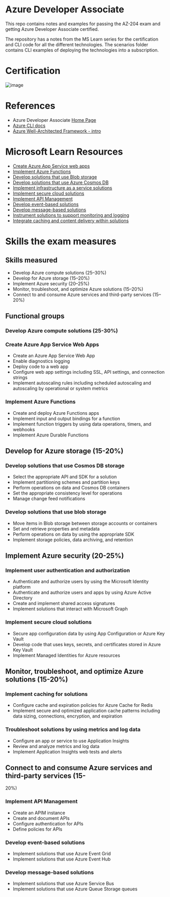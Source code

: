 # Azure Developer Associate

This repo contains notes and examples for passing the AZ-204 exam and getting Azure Developer Associate certified.

The repository has a notes from the MS Learn series for the certification and CLI code for all the different technologies. The scenarios folder contains CLI examples of deploying the technologies into a subscription.

# Certification

![image](https://user-images.githubusercontent.com/12272451/199810788-ef780c1c-3446-491a-aa9c-73ad943651af.png)

# References

- Azure Developer Associate [Home Page](https://learn.microsoft.com/en-us/certifications/exams/az-204)
- [Azure CLI docs](https://learn.microsoft.com/en-gb/cli/azure/)
- [Azure Well-Architected Framework - intro](https://azure.microsoft.com/en-gb/blog/introducing-the-microsoft-azure-wellarchitected-framework/)

# Microsoft Learn Resources

- [Create Azure App Service web apps](https://learn.microsoft.com/en-us/training/paths/create-azure-app-service-web-apps/)
- [Implement Azure Functions](https://learn.microsoft.com/en-us/training/paths/implement-azure-functions/)
- [Develop solutions that use Blob storage](https://learn.microsoft.com/en-us/training/paths/develop-solutions-that-use-blob-storage/)
- [Develop solutions that use Azure Cosmos DB](https://learn.microsoft.com/en-us/training/paths/az-204-develop-solutions-that-use-azure-cosmos-db/)
- [Implement infrastructure as a service solutions](https://learn.microsoft.com/en-us/training/paths/az-204-implement-iaas-solutions/)
- [Implement secure cloud solutions](https://learn.microsoft.com/en-us/training/paths/az-204-implement-secure-cloud-solutions/)
- [Implement API Management](https://learn.microsoft.com/en-us/training/paths/az-204-implement-api-management/)
- [Develop event-based solutions](https://learn.microsoft.com/en-us/training/paths/az-204-develop-event-based-solutions/)
- [Develop message-based solutions](https://learn.microsoft.com/en-us/training/paths/az-204-develop-message-based-solutions/)
- [Instrument solutions to support monitoring and logging](https://learn.microsoft.com/en-us/training/paths/az-204-instrument-solutions-support-monitoring-logging/)
- [Integrate caching and content delivery within solutions](https://learn.microsoft.com/en-us/training/paths/az-204-integrate-caching-content-delivery-within-solutions/)

# Skills the exam measures

## Skills measured
- Develop Azure compute solutions (25–30%)
- Develop for Azure storage (15–20%)
- Implement Azure security (20–25%)
- Monitor, troubleshoot, and optimize Azure solutions (15–20%)
- Connect to and consume Azure services and third-party services (15–20%)

## Functional groups

### Develop Azure compute solutions (25-30%)

### Create Azure App Service Web Apps
-  Create an Azure App Service Web App
- Enable diagnostics logging
- Deploy code to a web app
- Configure web app settings including SSL, API settings, and connection strings
- Implement autoscaling rules including scheduled autoscaling and autoscaling by operational or
system metrics

### Implement Azure Functions
- Create and deploy Azure Functions apps
- Implement input and output bindings for a function
- Implement function triggers by using data operations, timers, and webhooks
- Implement Azure Durable Functions

## Develop for Azure storage (15-20%)

### Develop solutions that use Cosmos DB storage
-  Select the appropriate API and SDK for a solution
-  Implement partitioning schemes and partition keys
-  Perform operations on data and Cosmos DB containers
-  Set the appropriate consistency level for operations
-  Manage change feed notifications

### Develop solutions that use blob storage
-  Move items in Blob storage between storage accounts or containers
-  Set and retrieve properties and metadata
-  Perform operations on data by using the appropriate SDK
-  Implement storage policies, data archiving, and retention

## Implement Azure security (20-25%)

### Implement user authentication and authorization
-  Authenticate and authorize users by using the Microsoft Identity platform
-  Authenticate and authorize users and apps by using Azure Active Directory
-  Create and implement shared access signatures
-  Implement solutions that interact with Microsoft Graph

### Implement secure cloud solutions
-  Secure app configuration data by using App Configuration or Azure Key Vault
-  Develop code that uses keys, secrets, and certificates stored in Azure Key Vault
-  Implement Managed Identities for Azure resources

## Monitor, troubleshoot, and optimize Azure solutions (15-20%)

### Implement caching for solutions
-  Configure cache and expiration policies for Azure Cache for Redis
-  Implement secure and optimized application cache patterns including data sizing, connections,
encryption, and expiration

### Troubleshoot solutions by using metrics and log data
-  Configure an app or service to use Application Insights
-  Review and analyze metrics and log data
-  Implement Application Insights web tests and alerts

## Connect to and consume Azure services and third-party services (15-
20%)

### Implement API Management
-  Create an APIM instance
-  Create and document APIs
-  Configure authentication for APIs
-  Define policies for APIs

### Develop event-based solutions
-  Implement solutions that use Azure Event Grid
-  Implement solutions that use Azure Event Hub

### Develop message-based solutions
-  Implement solutions that use Azure Service Bus
-  Implement solutions that use Azure Queue Storage queues
